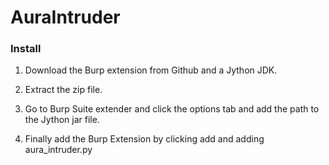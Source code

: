 # AuraIntruder

### Install

1. Download the Burp extension from Github and a Jython JDK.

2. Extract the zip file.

3. Go to Burp Suite extender and click the options tab and add the path to the Jython jar file.

4. Finally add the Burp Extension by clicking add and adding aura_intruder.py
